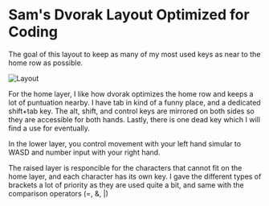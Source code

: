 # Sam's Dvorak Layout Optimized for Coding

The goal of this layout to keep as many of my most used keys as near to the home row as possible.

![Layout](https://lh3.googleusercontent.com/RLsZbNVOVn4rYTbLQ7k5Qbog4erdJYLa3e1dHbmzuNvkKmQNJ-UJrntwgHGZU3I4lu02cSQbpfvm41m1Q5Mn-WoHA8XDuHjS9hlfOaaRJFvszhYiN2qVJf2G7i9JQ8SZdvl7GAktV-pfOanT51Z5-AclZsF7G9kPa4F9KZ9LLegNZg6Bb0MDvZCUtD-yPmcWS-ycWQHQfHyRE8ml_igqtsEUe_xX5n73zkabWQvxbFVe7dWYVrmTtmF9ljwp6UrrtFZcAH1qbi8PnswrNkJnr7o_bBEH47Z2-oRDteCEwSEhrCefdycr19cOoJn7ydiWc69ynXJ2MErpAKHbPRsvqvKaYhTPbAns_1YR3l1JZbqHkOf_7cekZyUHPjZ7-WaL43ZViC8oiw9Dvp-EuTcsbSlq-w4B4LT8tsFlF6OPJvjkZ_hfKIwda4kitLoRLCv-Uj688DLcFKK4zrli-DYAYlRFNBp7fTz0ByUCMQMvdHe2bS4X_T1b0OD7SlD9ZhDyKYl7ddOjwelrJBmR3F2Nwo-fRI6r04mLpYCZ3ljk4jsqwP2zicIn9kMS_KUOWX5Yq4jHK94OF6Jg_x19VwnZTEzDE-0GCraejaNY5p68w7PIIUwH53LkGGduqtsxfPQwgpH05pxo54AnTODJdJ_AyMKE1ZM7CVHD=w884-h776-no)

For the home layer, I like how dvorak optimizes the home row and keeps a lot of puntuation nearby. I have tab in kind of a funny place, and a dedicated shift+tab key. The alt, shift, and control keys are mirrored on both sides so they are accessible for both hands. Lastly, there is one dead key which I will find a use for eventually.

In the lower layer, you control movement with your left hand simular to WASD and number input with your right hand.

The raised layer is responcible for the characters that cannot fit on the home layer, and each character has its own key. I gave the different types of brackets a lot of priority as they are used quite a bit, and same with the comparison operators (=, &, |)